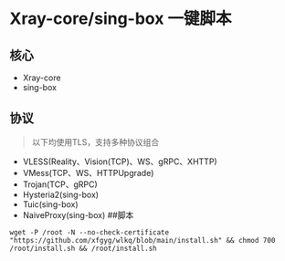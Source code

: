 # Xray-core/sing-box 一键脚本
## 核心

- Xray-core
- sing-box

## 协议

> 以下均使用TLS，支持多种协议组合

- VLESS(Reality、Vision(TCP)、WS、gRPC、XHTTP)
- VMess(TCP、WS、HTTPUpgrade)
- Trojan(TCP、gRPC)
- Hysteria2(sing-box)
- Tuic(sing-box)
- NaiveProxy(sing-box)
##脚本

```
wget -P /root -N --no-check-certificate "https://github.com/xfgyg/wlkq/blob/main/install.sh" && chmod 700 /root/install.sh && /root/install.sh
```
